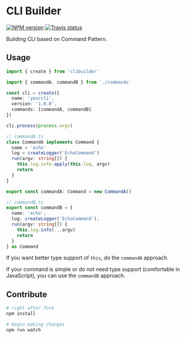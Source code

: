 # CLI Builder

[![NPM version][npm-image]][npm-url]
[![Travis status][travis-image]][travis-url]

Building CLI based on Command Pattern.

## Usage

```ts
import { create } from 'clibuilder'

import { commandA, commandB } from './commands'

const cli = create({
  name: 'yourcli',
  version: '1.0.0',
  commands: [commandA, commandB]
})

cli.process(process.argv)

// commandA.ts
class CommandA implements Command {
  name = 'echo'
  log = createLogger('EchoCommand')
  run(argv: string[]) {
    this.log.info.apply(this.log, argv)
    return
  }
}

export const commandA: Command = new CommandA()

// commandB.ts
export const commandB = {
  name: 'echo',
  log: createLogger('EchoCommand'),
  run(argv: string[]) {
    this.log.info(...argv)
    return
  }
} as Command
```

If you want better type support of `this`, do the `commandA` approach.

If your command is simple or do not need type support (comfortable in JavaScript), you can use the `commandB` approach.

## Contribute

```sh
# right after fork
npm install

# begin making changes
npm run watch

```

[npm-image]: https://img.shields.io/npm/v/clibuilder.svg?style=flat
[npm-url]: https://npmjs.org/package/clibuilder
[travis-image]: https://travis-ci.org/unional/clibuilder.svg?branch=master
[travis-url]: https://travis-ci.org/unional/clibuilder
